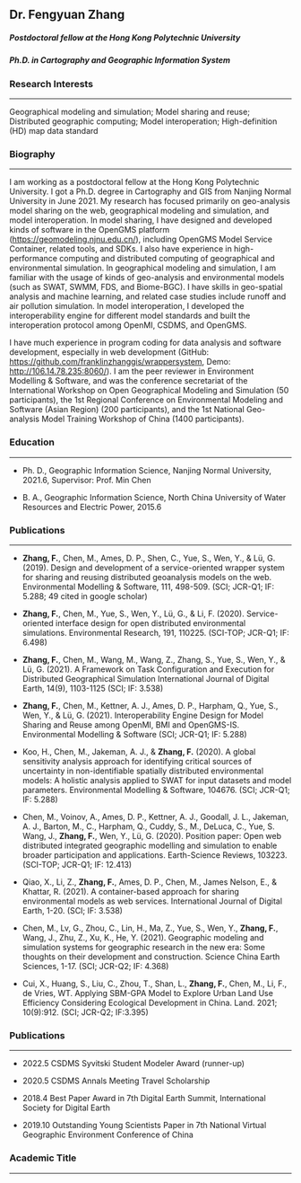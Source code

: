 ## Dr. Fengyuan Zhang

##### Postdoctoral fellow at the Hong Kong Polytechnic University

##### Ph.D. in Cartography and Geographic Information System

### Research Interests
_____________________

Geographical modeling and simulation; Model sharing and reuse; Distributed geographic computing; Model interoperation; High-definition (HD) map data standard

### Biography
_____________________
I am working as a postdoctoral fellow at the Hong Kong Polytechnic University. I got a Ph.D. degree in Cartography and GIS from Nanjing Normal University in June 2021. My research has focused primarily on geo-analysis model sharing on the web, geographical modeling and simulation, and model interoperation. In model sharing, I have designed and developed kinds of software in the OpenGMS platform (https://geomodeling.njnu.edu.cn/), including OpenGMS Model Service Container, related tools, and SDKs. I also have experience in high-performance computing and distributed computing of geographical and environmental simulation. In geographical modeling and simulation, I am familiar with the usage of kinds of geo-analysis and environmental models (such as SWAT, SWMM, FDS, and Biome-BGC). I have skills in geo-spatial analysis and machine learning, and related case studies include runoff and air pollution simulation. In model interoperation, I developed the interoperability engine for different model standards and built the interoperation protocol among OpenMI, CSDMS, and OpenGMS.

I have much experience in program coding for data analysis and software development, especially in web development (GitHub: https://github.com/franklinzhanggis/wrappersystem, Demo: http://106.14.78.235:8060/).  I am the peer reviewer in Environment Modelling & Software, and was the conference secretariat of the International Workshop on Open Geographical Modeling and Simulation (50 participants), the 1st Regional Conference on Environmental Modeling and Software (Asian Region) (200 participants), and the 1st National Geo-analysis Model Training Workshop of China (1400 participants).

### Education
_____________________

* Ph. D., Geographic Information Science, Nanjing Normal University, 2021.6, Supervisor: Prof. Min Chen

* B. A., Geographic Information Science, North China University of Water Resources and Electric Power, 2015.6

### Publications
_____________________

* **Zhang, F.**, Chen, M., Ames, D. P., Shen, C., Yue, S., Wen, Y., & Lü, G. (2019). Design and development of a service-oriented wrapper system for sharing and reusing distributed geoanalysis models on the web. Environmental Modelling & Software, 111, 498-509. (SCI; JCR-Q1; IF: 5.288; 49 cited in google scholar)

* **Zhang, F.**, Chen, M., Yue, S., Wen, Y., Lü, G., & Li, F. (2020). Service-oriented interface design for open distributed environmental simulations. Environmental Research, 191, 110225. (SCI-TOP; JCR-Q1; IF: 6.498)

* **Zhang, F.**, Chen, M., Wang, M., Wang, Z., Zhang, S., Yue, S., Wen, Y., & Lü, G. (2021). A Framework on Task Configuration and Execution for Distributed Geographical Simulation International Journal of Digital Earth, 14(9), 1103-1125 (SCI; IF: 3.538)

* **Zhang, F.**, Chen, M., Kettner, A. J., Ames, D. P., Harpham, Q., Yue, S., Wen, Y., & Lü, G. (2021). Interoperability Engine Design for Model Sharing and Reuse among OpenMI, BMI and OpenGMS-IS.  Environmental Modelling & Software (SCI; JCR-Q1; IF: 5.288)

* Koo, H., Chen, M., Jakeman, A. J., & **Zhang, F.** (2020). A global sensitivity analysis approach for identifying critical sources of uncertainty in non-identifiable spatially distributed environmental models: A holistic analysis applied to SWAT for input datasets and model parameters. Environmental Modelling & Software, 104676. (SCI; JCR-Q1; IF: 5.288)

* Chen, M., Voinov, A., Ames, D. P., Kettner, A. J., Goodall, J. L., Jakeman, A. J., Barton, M., C., Harpham, Q., Cuddy, S., M., DeLuca, C., Yue, S. Wang, J., **Zhang, F.**, Wen, Y., Lü, G. (2020). Position paper: Open web distributed integrated geographic modelling and simulation to enable broader participation and applications. Earth-Science Reviews, 103223. (SCI-TOP; JCR-Q1; IF: 12.413) 

* Qiao, X., Li, Z., **Zhang, F.**, Ames, D. P., Chen, M., James Nelson, E., & Khattar, R. (2021). A container-based approach for sharing environmental models as web services. International Journal of Digital Earth, 1-20. (SCI; IF: 3.538)

* Chen, M., Lv, G., Zhou, C., Lin, H., Ma, Z., Yue, S., Wen, Y., **Zhang, F.**, Wang, J., Zhu, Z., Xu, K., He, Y. (2021). Geographic modeling and simulation systems for geographic research in the new era: Some thoughts on their development and construction. Science China Earth Sciences, 1-17. (SCI; JCR-Q2; IF: 4.368)

* Cui, X., Huang, S., Liu, C., Zhou, T., Shan, L., **Zhang, F.**, Chen, M., Li, F., de Vries, WT. Applying SBM-GPA Model to Explore Urban Land Use Efficiency Considering Ecological Development in China. Land. 2021; 10(9):912. (SCI; JCR-Q2; IF:3.395)

### Publications
_____________________

* 2022.5 CSDMS Syvitski Student Modeler Award (runner-up)

* 2020.5 CSDMS Annals Meeting Travel Scholarship

* 2018.4 Best Paper Award in 7th Digital Earth Summit, International Society for Digital Earth

* 2019.10 Outstanding Young Scientists Paper in 7th National Virtual Geographic Environment Conference of China

### Academic Title
_____________________


